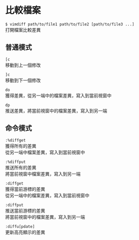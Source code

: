 # 比較檔案

`$ vimdiff path/to/file1 path/to/file2 [path/to/file3 ...]`  
打開檔案比較差異

## 普通模式

`[c`  
移動到上一個修改

`]c`  
移動到下一個修改

`do`  
獲得差異，從另一端中的檔案差異，寫入到當前視窗中

`dp`  
推送差異，將當前視窗中的檔案差異，寫入到另一端

## 命令模式

`:%diffget`  
獲得所有的差異  
從另一端中檔案差異，寫入到當前視窗中

`:%diffput`  
推送所有的差異  
將當前視窗中檔案差異，寫入到另一端

`:diffget`  
獲得當前游標的差異  
從另一端中的檔案差異，寫入到當前視窗中

`:diffput`  
推送當前游標的差異  
將當前視窗中的檔案差異，寫入到另一端

`:diffu[pdate]`  
更新高亮顯示的差異






